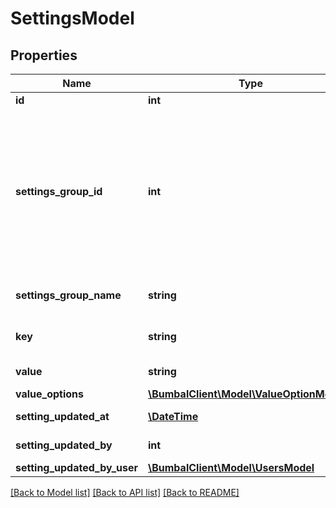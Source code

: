# SettingsModel

## Properties
Name | Type | Description | Notes
------------ | ------------- | ------------- | -------------
**id** | **int** |  | [optional] 
**settings_group_id** | **int** | SettingsGroup id of this setting. Possible values: 1: general, 2: address, 3: package, 4: activity, 5: equipment, 6: note, 7: optimisation, 8: filters | [optional] 
**settings_group_name** | **string** | SettingsGroup name of this setting | [optional] 
**key** | **string** | Unique string key for setting identification | [optional] 
**value** | **string** | Set value for setting | [optional] 
**value_options** | [**\BumbalClient\Model\ValueOptionModel[]**](ValueOptionModel.md) |  | [optional] 
**setting_updated_at** | [**\DateTime**](\DateTime.md) | updated_at date time | [optional] 
**setting_updated_by** | **int** | updated_by user id | [optional] 
**setting_updated_by_user** | [**\BumbalClient\Model\UsersModel**](UsersModel.md) |  | [optional] 

[[Back to Model list]](../README.md#documentation-for-models) [[Back to API list]](../README.md#documentation-for-api-endpoints) [[Back to README]](../README.md)


